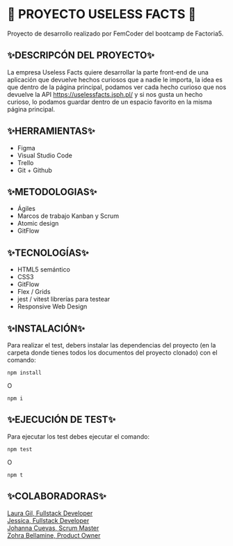 # 👾 PROYECTO USELESS FACTS 👾

Proyecto de desarrollo realizado por FemCoder del bootcamp de Factoria5. 

## ✨DESCRIPCÓN DEL PROYECTO✨

La empresa Useless Facts quiere desarrollar la parte front-end de una aplicación que devuelve hechos curiosos que a nadie le importa, la idea es que dentro de la página principal, podamos ver cada hecho curioso que nos devuelve la API https://uselessfacts.jsph.pl/ y si nos gusta un hecho curioso, lo podamos guardar dentro de un espacio favorito en la misma página principal.

## ✨HERRAMIENTAS✨

- Figma
- Visual Studio Code
- Trello
- Git + Github

## ✨METODOLOGIAS✨

- Ágiles
- Marcos de trabajo Kanban y Scrum
- Atomic design
- GitFlow

## ✨TECNOLOGÍAS✨
- HTML5 semántico
- CSS3
- GitFlow
- Flex / Grids
-  jest / vitest librerías para testear
-  Responsive Web Design

## ✨INSTALACIÓN✨

Para realizar el test, debers instalar las dependencias del proyecto (en la carpeta donde tienes todos los documentos del proyecto clonado) con el comando:

```
npm install

```
O

```
npm i

```

## ✨EJECUCIÓN DE TEST✨
Para ejecutar los test debes ejecutar el comando:


```
npm test

```
O

```
npm t

```

## ✨COLABORADORAS✨

[Laura Gil, Fullstack Developer](https://github.com/ImLauraGS) <br>
[Jessica, Fullstack Developer](https://github.com/Jasz-17) <br>
[Johanna Cuevas, Scrum Master](https://github.com/01joanna) <br>
[Zohra Bellamine, Product Owner]() <br>


